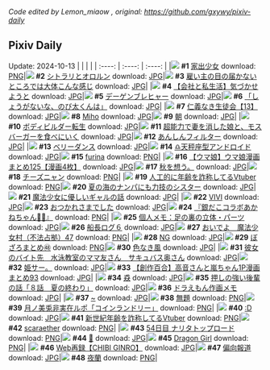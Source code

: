 *Code edited by Lemon_miaow , original: https://github.com/gxywy/pixiv-daily*
## Pixiv Daily 
Update: 2024-10-13
|      |      |      |
| :----: | :----: | :----: |
|![](https://pximg.lemonmiaow.xyz/c/240x480/img-master/img/2024/10/11/00/00/17/123214280_p0_master1200.jpg) **#1** [家出少女](https://www.pixiv.net/artworks/123214280) download: [PNG](https://pximg.lemonmiaow.xyz/img-original/img/2024/10/11/00/00/17/123214280_p0.png)|![](https://pximg.lemonmiaow.xyz/c/240x480/img-master/img/2024/10/11/00/34/43/123215708_p0_master1200.jpg) **#2** [シトラリとオロルン](https://www.pixiv.net/artworks/123215708) download: [JPG](https://pximg.lemonmiaow.xyz/img-original/img/2024/10/11/00/34/43/123215708_p0.jpg)|![](https://pximg.lemonmiaow.xyz/c/240x480/img-master/img/2024/10/12/16/38/42/123259504_p0_master1200.jpg) **#3** [雇い主の目の届かないところでは大体こんな感じ](https://www.pixiv.net/artworks/123259504) download: [JPG](https://pximg.lemonmiaow.xyz/img-original/img/2024/10/12/16/38/42/123259504_p0.jpg)|
|![](https://pximg.lemonmiaow.xyz/c/240x480/img-master/img/2024/10/11/12/00/12/123225069_p0_master1200.jpg) **#4** [【会社と私生活】気づかせようと](https://www.pixiv.net/artworks/123225069) download: [JPG](https://pximg.lemonmiaow.xyz/img-original/img/2024/10/11/12/00/12/123225069_p0.jpg)|![](https://pximg.lemonmiaow.xyz/c/240x480/img-master/img/2024/10/11/12/19/15/123225406_p0_master1200.jpg) **#5** [デーゲンブレヒャー](https://www.pixiv.net/artworks/123225406) download: [JPG](https://pximg.lemonmiaow.xyz/img-original/img/2024/10/11/12/19/15/123225406_p0.jpg)|![](https://pximg.lemonmiaow.xyz/c/240x480/img-master/img/2024/10/11/17/50/41/123230596_p0_master1200.jpg) **#6** [「しょうがないな、のび太くんは」](https://www.pixiv.net/artworks/123230596) download: [JPG](https://pximg.lemonmiaow.xyz/img-original/img/2024/10/11/17/50/41/123230596_p0.jpg)|
|![](https://pximg.lemonmiaow.xyz/c/240x480/img-master/img/2024/10/12/11/06/01/123252795_p0_master1200.jpg) **#7** [仁義なき生徒会【13】](https://www.pixiv.net/artworks/123252795) download: [JPG](https://pximg.lemonmiaow.xyz/img-original/img/2024/10/12/11/06/01/123252795_p0.jpg)|![](https://pximg.lemonmiaow.xyz/c/240x480/img-master/img/2024/10/11/00/00/19/123214292_p0_master1200.jpg) **#8** [Miho](https://www.pixiv.net/artworks/123214292) download: [JPG](https://pximg.lemonmiaow.xyz/img-original/img/2024/10/11/00/00/19/123214292_p0.jpg)|![](https://pximg.lemonmiaow.xyz/c/240x480/img-master/img/2024/10/11/00/00/17/123214277_p0_master1200.jpg) **#9** [朝](https://www.pixiv.net/artworks/123214277) download: [JPG](https://pximg.lemonmiaow.xyz/img-original/img/2024/10/11/00/00/17/123214277_p0.jpg)|
|![](https://pximg.lemonmiaow.xyz/c/240x480/img-master/img/2024/10/11/09/26/16/123223015_p0_master1200.jpg) **#10** [ボディビルダー転生](https://www.pixiv.net/artworks/123223015) download: [JPG](https://pximg.lemonmiaow.xyz/img-original/img/2024/10/11/09/26/16/123223015_p0.jpg)|![](https://pximg.lemonmiaow.xyz/c/240x480/img-master/img/2024/10/12/12/56/34/123254990_p0_master1200.jpg) **#11** [超能力で妻を消した娘と、モスバーガーを食べにいく](https://www.pixiv.net/artworks/123254990) download: [JPG](https://pximg.lemonmiaow.xyz/img-original/img/2024/10/12/12/56/34/123254990_p0.jpg)|![](https://pximg.lemonmiaow.xyz/c/240x480/img-master/img/2024/10/11/21/03/35/123236144_p0_master1200.jpg) **#12** [あんしんフィルター](https://www.pixiv.net/artworks/123236144) download: [JPG](https://pximg.lemonmiaow.xyz/img-original/img/2024/10/11/21/03/35/123236144_p0.jpg)|
|![](https://pximg.lemonmiaow.xyz/c/240x480/img-master/img/2024/10/11/04/42/34/123219779_p0_master1200.jpg) **#13** [ベリーダンス](https://www.pixiv.net/artworks/123219779) download: [JPG](https://pximg.lemonmiaow.xyz/img-original/img/2024/10/11/04/42/34/123219779_p0.jpg)|![](https://pximg.lemonmiaow.xyz/c/240x480/img-master/img/2024/10/11/00/00/21/123214305_p0_master1200.jpg) **#14** [♎天秤座型アンドロイド](https://www.pixiv.net/artworks/123214305) download: [JPG](https://pximg.lemonmiaow.xyz/img-original/img/2024/10/11/00/00/21/123214305_p0.jpg)|![](https://pximg.lemonmiaow.xyz/c/240x480/img-master/img/2024/10/11/00/00/27/123214339_p0_master1200.jpg) **#15** [furina](https://www.pixiv.net/artworks/123214339) download: [PNG](https://pximg.lemonmiaow.xyz/img-original/img/2024/10/11/00/00/27/123214339_p0.png)|
|![](https://pximg.lemonmiaow.xyz/c/240x480/img-master/img/2024/10/11/00/01/23/123214480_p0_master1200.jpg) **#16** [【ウマ娘】ウマ娘漫画まとめ125【漫画4枚】](https://www.pixiv.net/artworks/123214480) download: [JPG](https://pximg.lemonmiaow.xyz/img-original/img/2024/10/11/00/01/23/123214480_p0.jpg)|![](https://pximg.lemonmiaow.xyz/c/240x480/img-master/img/2024/10/11/18/38/36/123231958_p0_master1200.jpg) **#17** [秋を想う。](https://www.pixiv.net/artworks/123231958) download: [JPG](https://pximg.lemonmiaow.xyz/img-original/img/2024/10/11/18/38/36/123231958_p0.jpg)|![](https://pximg.lemonmiaow.xyz/c/240x480/img-master/img/2024/10/11/20/30/02/123234999_p0_master1200.jpg) **#18** [チーズニャン](https://www.pixiv.net/artworks/123234999) download: [PNG](https://pximg.lemonmiaow.xyz/img-original/img/2024/10/11/20/30/02/123234999_p0.png)|
|![](https://pximg.lemonmiaow.xyz/c/240x480/img-master/img/2024/10/11/21/09/35/123236327_p0_master1200.jpg) **#19** [人工的に年齢を詐称してるVtuber](https://www.pixiv.net/artworks/123236327) download: [PNG](https://pximg.lemonmiaow.xyz/img-original/img/2024/10/11/21/09/35/123236327_p0.png)|![](https://pximg.lemonmiaow.xyz/c/240x480/img-master/img/2024/10/12/18/47/45/123262734_p0_master1200.jpg) **#20** [夏の海のナンパにも力技のシスター](https://www.pixiv.net/artworks/123262734) download: [JPG](https://pximg.lemonmiaow.xyz/img-original/img/2024/10/12/18/47/45/123262734_p0.jpg)|![](https://pximg.lemonmiaow.xyz/c/240x480/img-master/img/2024/10/11/21/15/28/123231039_p0_master1200.jpg) **#21** [魔法少女に優しいギャルの話](https://www.pixiv.net/artworks/123231039) download: [JPG](https://pximg.lemonmiaow.xyz/img-original/img/2024/10/11/21/15/28/123231039_p0.jpg)|
|![](https://pximg.lemonmiaow.xyz/c/240x480/img-master/img/2024/10/12/00/00/12/123241716_p0_master1200.jpg) **#22** [VIVI](https://www.pixiv.net/artworks/123241716) download: [JPG](https://pximg.lemonmiaow.xyz/img-original/img/2024/10/12/00/00/12/123241716_p0.jpg)|![](https://pximg.lemonmiaow.xyz/c/240x480/img-master/img/2024/10/12/01/41/22/123244936_p0_master1200.jpg) **#23** [おつかれさまでした](https://www.pixiv.net/artworks/123244936) download: [JPG](https://pximg.lemonmiaow.xyz/img-original/img/2024/10/12/01/41/22/123244936_p0.jpg)|![](https://pximg.lemonmiaow.xyz/c/240x480/img-master/img/2024/10/11/14/05/37/123226994_p0_master1200.jpg) **#24** [『銀だこコラボあかねちゃん🐙🍹』](https://www.pixiv.net/artworks/123226994) download: [PNG](https://pximg.lemonmiaow.xyz/img-original/img/2024/10/11/14/05/37/123226994_p0.png)|
|![](https://pximg.lemonmiaow.xyz/c/240x480/img-master/img/2024/10/12/06/00/11/123248402_p0_master1200.jpg) **#25** [個人メモ：足の裏の立体・パーツ](https://www.pixiv.net/artworks/123248402) download: [JPG](https://pximg.lemonmiaow.xyz/img-original/img/2024/10/12/06/00/11/123248402_p0.jpg)|![](https://pximg.lemonmiaow.xyz/c/240x480/img-master/img/2024/10/11/00/28/46/123215511_p0_master1200.jpg) **#26** [船長ログ６](https://www.pixiv.net/artworks/123215511) download: [JPG](https://pximg.lemonmiaow.xyz/img-original/img/2024/10/11/00/28/46/123215511_p0.jpg)|![](https://pximg.lemonmiaow.xyz/c/240x480/img-master/img/2024/10/12/10/00/13/123251685_p0_master1200.jpg) **#27** [おいでよ　魔法少女村（不法占拠）47](https://www.pixiv.net/artworks/123251685) download: [PNG](https://pximg.lemonmiaow.xyz/img-original/img/2024/10/12/10/00/13/123251685_p0.png)|
|![](https://pximg.lemonmiaow.xyz/c/240x480/img-master/img/2024/10/12/21/42/53/123268268_p0_master1200.jpg) **#28** [NG](https://www.pixiv.net/artworks/123268268) download: [JPG](https://pximg.lemonmiaow.xyz/img-original/img/2024/10/12/21/42/53/123268268_p0.jpg)|![](https://pximg.lemonmiaow.xyz/c/240x480/img-master/img/2024/10/11/02/11/07/123217914_p0_master1200.jpg) **#29** [ぼざろまとめ㊽](https://www.pixiv.net/artworks/123217914) download: [PNG](https://pximg.lemonmiaow.xyz/img-original/img/2024/10/11/02/11/07/123217914_p0.png)|![](https://pximg.lemonmiaow.xyz/c/240x480/img-master/img/2024/10/11/00/00/23/123214319_p0_master1200.jpg) **#30** [色なき風](https://www.pixiv.net/artworks/123214319) download: [JPG](https://pximg.lemonmiaow.xyz/img-original/img/2024/10/11/00/00/23/123214319_p0.jpg)|
|![](https://pximg.lemonmiaow.xyz/c/240x480/img-master/img/2024/10/11/00/01/02/123214445_p0_master1200.jpg) **#31** [彼女のバイト先＿水泳教室のママ友さん＿サキュバス奥さん](https://www.pixiv.net/artworks/123214445) download: [JPG](https://pximg.lemonmiaow.xyz/img-original/img/2024/10/11/00/01/02/123214445_p0.jpg)|![](https://pximg.lemonmiaow.xyz/c/240x480/img-master/img/2024/10/12/18/27/39/123262197_p0_master1200.jpg) **#32** [姫サー。](https://www.pixiv.net/artworks/123262197) download: [JPG](https://pximg.lemonmiaow.xyz/img-original/img/2024/10/12/18/27/39/123262197_p0.jpg)|![](https://pximg.lemonmiaow.xyz/c/240x480/img-master/img/2024/10/12/00/01/48/123241978_p0_master1200.jpg) **#33** [【創作百合】高音さんと嵐ちゃん1P漫画まとめ93](https://www.pixiv.net/artworks/123241978) download: [JPG](https://pximg.lemonmiaow.xyz/img-original/img/2024/10/12/00/01/48/123241978_p0.jpg)|
|![](https://pximg.lemonmiaow.xyz/c/240x480/img-master/img/2024/10/11/07/11/34/123221454_p0_master1200.jpg) **#34** [猋](https://www.pixiv.net/artworks/123221454) download: [JPG](https://pximg.lemonmiaow.xyz/img-original/img/2024/10/11/07/11/34/123221454_p0.jpg)|![](https://pximg.lemonmiaow.xyz/c/240x480/img-master/img/2024/10/12/00/03/07/123242083_p0_master1200.jpg) **#35** [押しの強い後輩の話「８話　夏の終わり」](https://www.pixiv.net/artworks/123242083) download: [JPG](https://pximg.lemonmiaow.xyz/img-original/img/2024/10/12/00/03/07/123242083_p0.jpg)|![](https://pximg.lemonmiaow.xyz/c/240x480/img-master/img/2024/10/12/01/45/04/123245014_p0_master1200.jpg) **#36** [ドラえもん作画メモ](https://www.pixiv.net/artworks/123245014) download: [JPG](https://pximg.lemonmiaow.xyz/img-original/img/2024/10/12/01/45/04/123245014_p0.jpg)|
|![](https://pximg.lemonmiaow.xyz/c/240x480/img-master/img/2024/10/11/00/00/08/123214221_p0_master1200.jpg) **#37** [~](https://www.pixiv.net/artworks/123214221) download: [JPG](https://pximg.lemonmiaow.xyz/img-original/img/2024/10/11/00/00/08/123214221_p0.jpg)|![](https://pximg.lemonmiaow.xyz/c/240x480/img-master/img/2024/10/12/17/22/05/123260436_p0_master1200.jpg) **#38** [無題](https://www.pixiv.net/artworks/123260436) download: [PNG](https://pximg.lemonmiaow.xyz/img-original/img/2024/10/12/17/22/05/123260436_p0.png)|![](https://pximg.lemonmiaow.xyz/c/240x480/img-master/img/2024/10/11/20/19/32/123234716_p0_master1200.jpg) **#39** [月ノ美兎非実在ルポ「コインランドリー」](https://www.pixiv.net/artworks/123234716) download: [PNG](https://pximg.lemonmiaow.xyz/img-original/img/2024/10/11/20/19/32/123234716_p0.png)|
|![](https://pximg.lemonmiaow.xyz/c/240x480/img-master/img/2024/10/11/13/42/27/123226677_p0_master1200.jpg) **#40** [:D](https://www.pixiv.net/artworks/123226677) download: [JPG](https://pximg.lemonmiaow.xyz/img-original/img/2024/10/11/13/42/27/123226677_p0.jpg)|![](https://pximg.lemonmiaow.xyz/c/240x480/img-master/img/2024/10/12/20/22/55/123265607_p0_master1200.jpg) **#41** [新世紀年齢を詐称してるVtuber](https://www.pixiv.net/artworks/123265607) download: [PNG](https://pximg.lemonmiaow.xyz/img-original/img/2024/10/12/20/22/55/123265607_p0.png)|![](https://pximg.lemonmiaow.xyz/c/240x480/img-master/img/2024/10/11/07/36/10/123221759_p0_master1200.jpg) **#42** [scaraether](https://www.pixiv.net/artworks/123221759) download: [PNG](https://pximg.lemonmiaow.xyz/img-original/img/2024/10/11/07/36/10/123221759_p0.png)|
|![](https://pximg.lemonmiaow.xyz/c/240x480/img-master/img/2024/10/11/19/14/01/123232909_p0_master1200.jpg) **#43** [54日目 ナリタトップロード](https://www.pixiv.net/artworks/123232909) download: [PNG](https://pximg.lemonmiaow.xyz/img-original/img/2024/10/11/19/14/01/123232909_p0.png)|![](https://pximg.lemonmiaow.xyz/c/240x480/img-master/img/2024/10/12/00/36/55/123243325_p0_master1200.jpg) **#44** [💙](https://www.pixiv.net/artworks/123243325) download: [JPG](https://pximg.lemonmiaow.xyz/img-original/img/2024/10/12/00/36/55/123243325_p0.jpg)|![](https://pximg.lemonmiaow.xyz/c/240x480/img-master/img/2024/10/11/00/03/33/123214630_p0_master1200.jpg) **#45** [Dragon Girl](https://www.pixiv.net/artworks/123214630) download: [PNG](https://pximg.lemonmiaow.xyz/img-original/img/2024/10/11/00/03/33/123214630_p0.png)|
|![](https://pximg.lemonmiaow.xyz/c/240x480/img-master/img/2024/10/12/20/59/07/123266683_p0_master1200.jpg) **#46** [Web再録【CHIBI GINRO】](https://www.pixiv.net/artworks/123266683) download: [JPG](https://pximg.lemonmiaow.xyz/img-original/img/2024/10/12/20/59/07/123266683_p0.jpg)|![](https://pximg.lemonmiaow.xyz/c/240x480/img-master/img/2024/10/11/18/12/36/123231337_p0_master1200.jpg) **#47** [偏向報道](https://www.pixiv.net/artworks/123231337) download: [JPG](https://pximg.lemonmiaow.xyz/img-original/img/2024/10/11/18/12/36/123231337_p0.jpg)|![](https://pximg.lemonmiaow.xyz/c/240x480/img-master/img/2024/10/12/00/00/11/123241704_p0_master1200.jpg) **#48** [夜蘭](https://www.pixiv.net/artworks/123241704) download: [PNG](https://pximg.lemonmiaow.xyz/img-original/img/2024/10/12/00/00/11/123241704_p0.png)|
